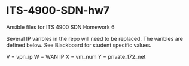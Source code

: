 # ITS-4900-SDN-hw7

Ansible files for ITS 4900 SDN Homework 6

Several IP varibles in the repo will need to be replaced. The varibles are defined below. See Blackboard for student specific values.

V = vpn_ip
W = WAN IP
X = vm_num
Y = private_172_net